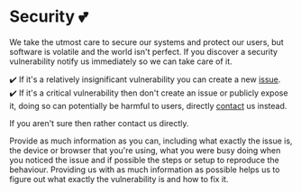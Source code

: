 # Security 💕

We take the utmost care to secure our systems and protect our users, but software is volatile and the world isn't perfect.  If you discover a security vulnerability notify us immediately so we can take care of it.

✔️ If it's a relatively insignificant vulnerability you can create a new [issue](https://github.com/matriarx/discussions/issues).\
✔️ If it's a critical vulnerability then don't create an issue or publicly expose it, doing so can potentially be harmful to users, directly [contact](https://github.com/matriarx/discussions/blob/main/support.md) us instead.

If you aren't sure then rather contact us directly.

Provide as much information as you can, including what exactly the issue is, the device or browser that you're using, what you were busy doing when you noticed the issue and if possible the steps or setup to reproduce the behaviour.  Providing us with as much information as possible helps us to figure out what exactly the vulnerability is and how to fix it.
